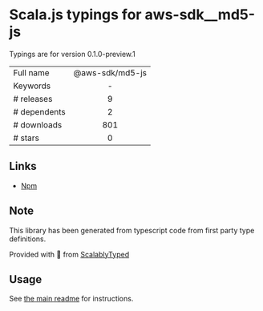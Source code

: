 
# Scala.js typings for aws-sdk__md5-js

Typings are for version 0.1.0-preview.1



|                    |                 |
| ------------------ | :-------------: |
| Full name          | @aws-sdk/md5-js |
| Keywords           | - |
| # releases         | 9 |
| # dependents       | 2 |
| # downloads        | 801 |
| # stars            | 0 |

## Links
- [Npm](https://www.npmjs.com/package/%40aws-sdk%2Fmd5-js)
    


## Note
This library has been generated from typescript code from first party type definitions.

Provided with :purple_heart: from [ScalablyTyped](https://github.com/oyvindberg/ScalablyTyped)

## Usage
See [the main readme](../../readme.md) for instructions.


